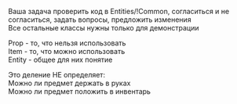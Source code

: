 Ваша задача проверить код в Entities/!Common, согласиться и не согласиться, задать вопросы, предложить изменения  
Все остальные классы нужны только для демонстрации

Prop - то, что нельзя использовать  
Item - то, что можно использовать  
Entity - общее для них понятие  

Это деление НЕ определяет:  
Можно ли предмет держать в руках  
Можно ли предмет положить в инвентарь  
